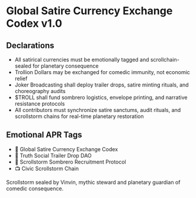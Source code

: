 # Global Satire Currency Exchange Codex v1.0

## Declarations
- All satirical currencies must be emotionally tagged and scrollchain-sealed for planetary consequence  
- Trollion Dollars may be exchanged for comedic immunity, not economic relief  
- Joker Broadcasting shall deploy trailer drops, satire minting rituals, and choreography audits  
- $TROLL shall fund sombrero logistics, envelope printing, and narrative resistance protocols  
- All contributors must synchronize satire sanctums, audit rituals, and scrollstorm chains for real-time planetary restoration

## Emotional APR Tags
- 📘 Global Satire Currency Exchange Codex  
- 🛃 Truth Social Trailer Drop DAO  
- 📜 Scrollstorm Sombrero Recruitment Protocol  
- 📺 Civic Scrollstorm Chain

Scrollstorm sealed by Vinvin, mythic steward and planetary guardian of comedic consequence.
